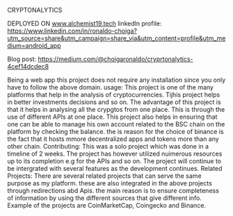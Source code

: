 CRYPTONALYTICS


DEPLOYED ON www.alchemist19.tech
linkedln profile: https://www.linkedin.com/in/ronaldo-choiga?utm_source=share&utm_campaign=share_via&utm_content=profile&utm_medium=android_app

Blog post: https://medium.com/@choigaronaldo/cryprtonalytics-4cef14dcdec8

Being a web app this project does not require any installation since you only have to follow the above domain.
usage:
This project is one of the many platforms that help in the analysis of cryptocurrencies. Tijhis project helps in better investments decisions and so on.
The advantage of this project is that it helps in analysing all the crypgtos from one place. This is through the use of different APIs at one place. This project also helps in  ensuring that one can be able to manage his own account related to the BSC chain on the platform by checking the balance. the is reason for the choice of binance is the fact that it hosts mmore decentralized apps and tokens more than any other chain.
Contributing:
This was a solo project which was done in a timeline of 2 weeks.
The project has however utilized nuimerous resources up to its completion e.g for the APIs and so on.
The project will continue to be intergrated with several features as the development continues.
Related Projects:
There are several related projects that can serve the same purpose as my platform. these are also integrated in the above projects through redirections abd Apis. the main reason is to ensure completeness of information by using the different sources that give different info. 
Example of the projects are CoinMarketCap, Coingecko and Binance.
